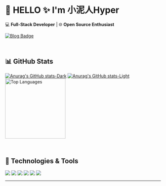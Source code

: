 # 🚀 HELLO ✨ I'm 小泥人Hyper

💻 **Full-Stack Developer** | 🌐 **Open Source Enthusiast**  

[![Blog Badge](https://img.shields.io/badge/-My_Blog-1DA1F2?style=flat&logo=Ghost&logoColor=white)]([https://xhyper.dpdns.org](https://xhyper.dpdns.org))

<br/>

## 📊 GitHub Stats 
[![Anurag's GitHub stats-Dark](https://github-readme-stats.vercel.app/api?username=970Thunder&show_icons=true&theme=holi#gh-dark-mode-only)](https://github.com/anuraghazra/github-readme-stats#gh-dark-mode-only)
[![Anurag's GitHub stats-Light](https://github-readme-stats.vercel.app/api?username=970Thunder&show_icons=true&theme=default#gh-light-mode-only)](https://github.com/anuraghazra/github-readme-stats#gh-light-mode-only)
  <a href="https://github.com/970Thunder">
    <img 
      src="https://github-readme-stats.vercel.app/api/top-langs/?username=970Thunder&layout=compact&hide=scss&exclude_repo=-,Draw-Numbers,Garbage-Classification-Search&title_color=6dbaea&icon_color=6dbaea&text_color=bcdcf0&bg_color=00000000&count_private=true" 
      alt="Top Languages"
      height="195"
    />
  </a>

<br/>

## 🔧 Technologies & Tools

![](https://img.shields.io/badge/Vue3-42b883?style=flat&logo=vuedotjs&logoColor=white)
![](https://img.shields.io/badge/Java-007396?style=flat&logo=openjdk&logoColor=white)
![](https://img.shields.io/badge/Code-JavaScript-informational?style=flat&logo=javascript&color=F7DF1E)
![](https://img.shields.io/badge/Code-Python-informational?style=flat&logo=python&color=3776AB)
![](https://img.shields.io/badge/Framework-React-informational?style=flat&logo=react&color=61DAFB)
![](https://img.shields.io/badge/Tools-Docker-informational?style=flat&logo=docker&color=2496ED)

---
